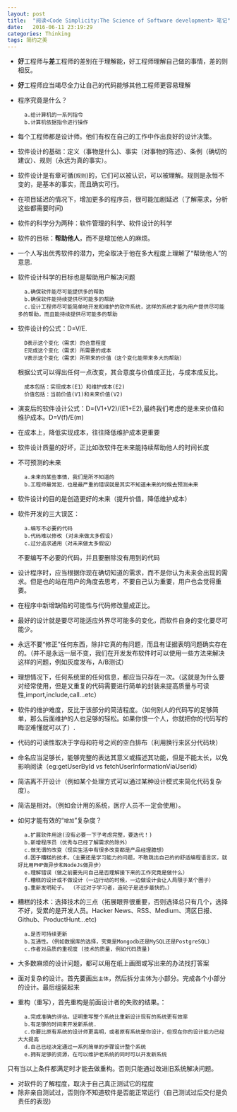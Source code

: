 ```yaml
---
layout: post
title:  "阅读<Code Simplicity:The Science of Software development> 笔记"
date:   2016-06-11 23:19:29
categories: Thinking
tags: 简约之美
---
```


- **好**工程师与**差**工程师的差别在于理解能，好工程师理解自己做的事情，差的则相反。
- **好**工程师应当竭尽全力让自己的代码能够其他工程师更容易理解
- 程序究竟是什么？

	 	a.给计算机的一系列指令
	 	b.计算机依据指令进行操作	 	
- 每个工程师都是设计师。他们有权在自己的工作中作出良好的设计决策。
- 软件设计的基础：定义（事物是什么)、事实（对事物的陈述）、条例（确切的建议）、规则（永远为真的事实）。
- 软件设计是有章可循(`规则`)的，它们可以被认识，可以被理解。规则是永恒不变的，是基本的事实，而且确实可行。
- 在项目延迟的情况下，增加更多的程序员，很可能加剧延迟（了解需求，分析这些都需要时间)
- 软件的科学分为两种：软件管理的科学、软件设计的科学
- 软件的目标：**帮助他人**，而不是增加他人的麻烦。
- 一个人写出优秀软件的潜力，完全取决于他在多大程度上理解了“帮助他人”的意思.
- 软件设计科学的目标也是帮助用户解决问题

		a.确保软件能尽可能提供多的帮助
		b.确保软件能持续提供尽可能多的帮助
		c.设计工程师尽可能简单地开发和维护的软件系统，这样的系统才能为用户提供尽可能多的帮助，而且能持续提供尽可能多的帮助
- 软件设计的公式：D=V/E.

		D表示这个变化（需求）的合意程度
		E完成这个变化（需求）所需要的成本
		V表示这个变化（需求）所带来的价值（这个变化能带来多大的帮助）

	根据公式可以得出任何一点改变，其合意度与价值成正比，与成本成反比。

 		成本包括：实现成本(E1）和维护成本(E2)
		价值包括：当前价值(V1)和未来价值(V2)
- 演变后的软件设计公式：D=(V1+V2)/(E1+E2),最终我们考虑的是未来价值和维护成本。D=V(f)/E(m)
- 在成本上，降低实现成本，往往降低维护成本更重要
- 软件设计质量的好坏，正比如改软件在未来能持续帮助他人的时间长度
- 不可预测的未来

		a.未来的某些事情，我们是所不知道的
		b.工程师最常犯，也是最严重的错误就是其实不知道未来的时候去预测未来

- 软件设计的目的是创造更好的未来（提升价值，降低维护成本）
- 软件开发的三大误区：

		a.编写不必要的代码
		b.代码难以修改 (对未来做太多假设)
		c.过分追求通用（对未来做太多假设）

	不要编写不必要的代码，并且要删除没有用到的代码

- 设计程序时，应当根据你现在确切知道的需求，而不是你认为未来会出现的需求。但是也的站在用户的角度去思考，不要自己认为重要，用户也会觉得重要。
- 在程序中新增缺陷的可能性与代码修改量成正比。
- 最好的设计就是要尽可能适应外界尽可能多的变化，而软件自身的变化要尽可能少。
- 永远不要“修正”任何东西，除非它真的有问题，而且有证据表明问题确实存在的。（并不是永远一层不变，我们在开发发布软件时可以使用一些方法来解决这样的问题，例如灰度发布，A/B测试）
- 理想情况下，任何系统里的任何信息，都应当只存在一次。（这就是为什么要对经常使用，但是又重复的代码需要进行简单的封装来提高质量与可读性,import,include,call...etc）
- 软件的维护难度，反比于该部分的简洁程度。（如何别人的代码写的足够简单，那么后面维护的人也足够的轻松。如果你恨一个人，你就把你的代码写的晦涩难懂就可以了）.
- 代码的可读性取决于字母和符号之间的空白排布（利用换行来区分代码块）
- 命名应当足够长，能够完整的表达其意义或描述其功能，但是不能太长，以免影响阅读（eg:getUserById vs fetchUserInformationViaUserId）			
- 简洁离不开设计（例如某个处理方式可以通过某种设计模式来简化代码复杂度）。
- 简洁是相对。（例如会计用的系统，医疗人员不一定会使用）。
- 如何才能有效的“`增加`”复杂度？

		a.扩展软件用途(没有必要一下子考虑完整，要迭代！)
		b.新增程序员（优秀与已经了解需求的除外）
		c.做无谓的改变（现实生活中有很多改变都是产品经理臆想）
		d.困于糟糕的技术。（主要还是学习能力的问题，不敢跳出自己的的舒适编程语言区，就好比用PHP做异步和NodeJs做异步）
		e.理解错误（做之前要先问自己是否理解接下来的工作究竟是做什么）
		f.糟糕的设计或不做设计（一边行动的时候，一边做设计会让人局限于某个圈子）
		g.重新发明轮子。 （不过对于学习者，造轮子是进步最快的。）

- 糟糕的技术：选择技术的三点（拓展眼界很重要，否则选择总只有几个，选择不好，受累的是开发人员。Hacker News、RSS、Medium、湾区日报、Github、ProductHunt...etc)

		a.是否可持续更新
		b.互通性。（例如数据库的选择，究竟是Mongodb还是MySQL还是PostgreSQL）
		c.作者对品质的重视度 (技术的质量，例如代码质量)

- 大多数麻烦的设计问题，都可以用在纸上画图或写出来的办法找打答案
- 面对复杂的设计。首先要画出`主体`，然后拆分主体为小部分。完成各个小部分的设计。最后组装起来
- 重构（重写），首先重构是前面设计者的失败的结果。：

		a.完成准确的评估。证明重写整个系统比重新设计现有的系统更有效率
		b.有足够的时间来开发新系统.
		c.你要比原有系统的设计师更高明，或者原有系统是你设计，但现在你的设计能力已经大大提高
		d.自己已经决定通过一系列简单的步骤设计整个系统
		e.拥有足够的资源，在可以维护老系统的同时可以开发新系统

 只有当以上条件都满足时才能去做重构。否则只能通过改进旧系统解决问题。

- 对软件的了解程度，取决于自己真正测试它的程度
- 除非亲自测试过，否则你不知道软件是否能正常运行（自己测试过后交付是负责任的表现)

